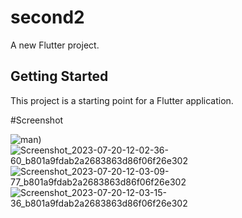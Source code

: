 # second2

A new Flutter project.

## Getting Started

This project is a starting point for a Flutter application.

#Screenshot


![man](https://github.com/sadik03/catalog_app/assets/93646957/0912ae47-f5b9-4355-a485-8c8a336d2463))
![Screenshot_2023-07-20-12-02-36-60_b801a9fdab2a2683863d86f06f26e302](https://github.com/Shadik240/catalog_app/assets/93646957/3bdb85e2-9e02-4669-92e6-6acf912a194a)
![Screenshot_2023-07-20-12-03-09-77_b801a9fdab2a2683863d86f06f26e302](https://github.com/Shadik240/catalog_app/assets/93646957/bd3b2e00-aa78-4247-8afd-469732ee6299)
![Screenshot_2023-07-20-12-03-15-36_b801a9fdab2a2683863d86f06f26e302](https://github.com/Shadik240/catalog_app/assets/93646957/8d213d1b-9f0d-4e23-9789-f462e7997aa7)

